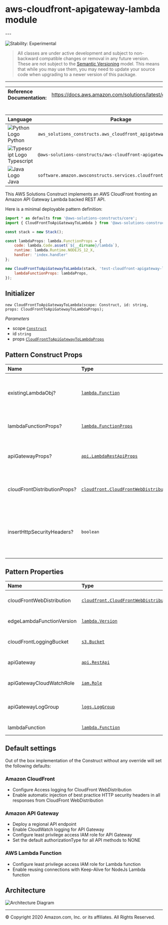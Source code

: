 # aws-cloudfront-apigateway-lambda module

<!--BEGIN STABILITY BANNER-->---


![Stability: Experimental](https://img.shields.io/badge/stability-Experimental-important.svg?style=for-the-badge)

> All classes are under active development and subject to non-backward compatible changes or removal in any
> future version. These are not subject to the [Semantic Versioning](https://semver.org/) model.
> This means that while you may use them, you may need to update your source code when upgrading to a newer version of this package.

---
<!--END STABILITY BANNER-->

| **Reference Documentation**:| <span style="font-weight: normal">https://docs.aws.amazon.com/solutions/latest/constructs/</span>|
|:-------------|:-------------|

<div style="height:8px"></div>

| **Language**     | **Package**        |
|:-------------|-----------------|
|![Python Logo](https://docs.aws.amazon.com/cdk/api/latest/img/python32.png) Python|`aws_solutions_constructs.aws_cloudfront_apigateway_lambda`|
|![Typescript Logo](https://docs.aws.amazon.com/cdk/api/latest/img/typescript32.png) Typescript|`@aws-solutions-constructs/aws-cloudfront-apigateway-lambda`|
|![Java Logo](https://docs.aws.amazon.com/cdk/api/latest/img/java32.png) Java|`software.amazon.awsconstructs.services.cloudfrontapigatewaylambda`|

This AWS Solutions Construct implements an AWS CloudFront fronting an Amazon API Gateway Lambda backed REST API.

Here is a minimal deployable pattern definition:

```javascript
import * as defaults from '@aws-solutions-constructs/core';
import { CloudFrontToApiGatewayToLambda } from '@aws-solutions-constructs/aws-cloudfront-apigateway-lambda';

const stack = new Stack();

const lambdaProps: lambda.FunctionProps = {
    code: lambda.Code.asset(`${__dirname}/lambda`),
    runtime: lambda.Runtime.NODEJS_12_X,
    handler: 'index.handler'
};

new CloudFrontToApiGatewayToLambda(stack, 'test-cloudfront-apigateway-lambda', {
    lambdaFunctionProps: lambdaProps,
});
```

## Initializer

```text
new CloudFrontToApiGatewayToLambda(scope: Construct, id: string, props: CloudFrontToApiGatewayToLambdaProps);
```

*Parameters*

* scope [`Construct`](https://docs.aws.amazon.com/cdk/api/latest/docs/@aws-cdk_core.Construct.html)
* id `string`
* props [`CloudFrontToApiGatewayToLambdaProps`](#pattern-construct-props)

## Pattern Construct Props

| **Name**     | **Type**        | **Description** |
|:-------------|:----------------|-----------------|
|existingLambdaObj?|[`lambda.Function`](https://docs.aws.amazon.com/cdk/api/latest/docs/@aws-cdk_aws-lambda.Function.html)|Existing instance of Lambda Function object, if this is set then the lambdaFunctionProps is ignored.|
|lambdaFunctionProps?|[`lambda.FunctionProps`](https://docs.aws.amazon.com/cdk/api/latest/docs/@aws-cdk_aws-lambda.FunctionProps.html)|User provided props to override the default props for the Lambda function.|
|apiGatewayProps?|[`api.LambdaRestApiProps`](https://docs.aws.amazon.com/cdk/api/latest/docs/@aws-cdk_aws-apigateway.LambdaRestApiProps.html)|Optional user provided props to override the default props for API Gateway|
|cloudFrontDistributionProps?|[`cloudfront.CloudFrontWebDistributionProps`](https://docs.aws.amazon.com/cdk/api/latest/docs/@aws-cdk_aws-cloudfront.CloudFrontWebDistributionProps.html)|Optional user provided props to override the default props for CloudFront Distribution|
|insertHttpSecurityHeaders?|`boolean`|Optional user provided props to turn on/off the automatic injection of best practice HTTP security headers in all responses from CloudFront|

## Pattern Properties

| **Name**     | **Type**        | **Description** |
|:-------------|:----------------|-----------------|
|cloudFrontWebDistribution|[`cloudfront.CloudFrontWebDistribution`](https://docs.aws.amazon.com/cdk/api/latest/docs/@aws-cdk_aws-cloudfront.CloudFrontWebDistribution.html)|Returns an instance of cloudfront.CloudFrontWebDistribution created by the construct|
|edgeLambdaFunctionVersion|[`lambda.Version`](https://docs.aws.amazon.com/cdk/api/latest/docs/@aws-cdk_aws-lambda.Version.html)|Returns an instance of the edge Lambda function version created by the pattern.|
|cloudFrontLoggingBucket|[`s3.Bucket`](https://docs.aws.amazon.com/cdk/api/latest/docs/aws-s3-readme.html)|Returns an instance of the logging bucket for CloudFront WebDistribution.|
|apiGateway|[`api.RestApi`](https://docs.aws.amazon.com/cdk/api/latest/docs/@aws-cdk_aws-apigateway.RestApi.html)|Returns an instance of the API Gateway REST API created by the pattern.|
|apiGatewayCloudWatchRole|[`iam.Role`](https://docs.aws.amazon.com/cdk/api/latest/docs/@aws-cdk_aws-iam.Role.html)|Returns an instance of the iam.Role created by the construct for API Gateway for CloudWatch access.|
|apiGatewayLogGroup|[`logs.LogGroup`](https://docs.aws.amazon.com/cdk/api/latest/docs/@aws-cdk_aws-logs.LogGroup.html)|Returns an instance of the LogGroup created by the construct for API Gateway access logging to CloudWatch.|
|lambdaFunction|[`lambda.Function`](https://docs.aws.amazon.com/cdk/api/latest/docs/@aws-cdk_aws-lambda.Function.html)|Returns an instance of the Lambda function created by the pattern.|

## Default settings

Out of the box implementation of the Construct without any override will set the following defaults:

### Amazon CloudFront

* Configure Access logging for CloudFront WebDistribution
* Enable automatic injection of best practice HTTP security headers in all responses from CloudFront WebDistribution

### Amazon API Gateway

* Deploy a regional API endpoint
* Enable CloudWatch logging for API Gateway
* Configure least privilege access IAM role for API Gateway
* Set the default authorizationType for all API methods to NONE

### AWS Lambda Function

* Configure least privilege access IAM role for Lambda function
* Enable reusing connections with Keep-Alive for NodeJs Lambda function

## Architecture

![Architecture Diagram](architecture.png)

---


© Copyright 2020 Amazon.com, Inc. or its affiliates. All Rights Reserved.
